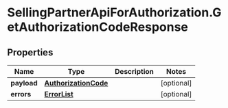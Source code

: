 # SellingPartnerApiForAuthorization.GetAuthorizationCodeResponse

## Properties
Name | Type | Description | Notes
------------ | ------------- | ------------- | -------------
**payload** | [**AuthorizationCode**](AuthorizationCode.md) |  | [optional] 
**errors** | [**ErrorList**](ErrorList.md) |  | [optional] 
